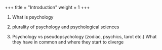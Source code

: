 +++
title = "Introduction"
weight = 1
+++

1. What is psychology

2. plurality of psychology and psychological sciences

3. Psychology vs pseudopsychology (zodiac, psychics, tarot etc.)
What they have in common and where they start to diverge